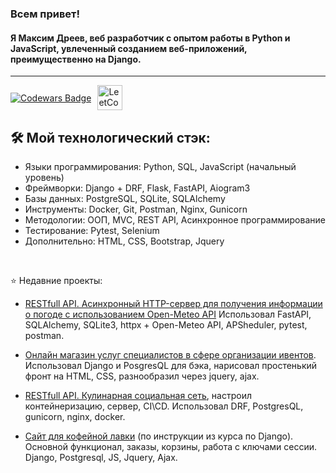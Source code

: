<h3> Всем привет! </h3>
<h4> Я Максим Дреев, веб разработчик с опытом работы в Python и JavaScript, увлеченный созданием веб-приложений, преимущественно на Django.</h4>
<hr>

<div style="display: flex; align-items: center;">
  <a href="https://www.codewars.com/users/Richman-24">  
    <img src="https://www.codewars.com/users/Richman-24/badges/large" alt="Codewars Badge" style="margin-right: 10px;">
  </a>
  <a href="https://leetcode.com/u/RichMan24/">
    <img src="https://github.com/blackcater/blackcater/raw/main/images/social-leetcode.svg" height="40" style="max-width: 100%;" border="0" alt="LeetCode Badge">
  </a>
</div>

## 🛠️ Мой технологический стэк:
- Языки программирования: Python, SQL, JavaScript (начальный уровень)
- Фреймворки: Django + DRF, Flask, FastAPI, Aiogram3
- Базы данных: PostgreSQL, SQLite, SQLAlchemy
- Инструменты: Docker, Git, Postman, Nginx, Gunicorn
- Методологии: ООП, MVC, REST API, Асинхронное программирование
- Тестирование: Pytest, Selenium
- Дополнительно: HTML, CSS, Bootstrap, Jquery
<br>

⭐ Недавние проекты:
+ [RESTfull API. Асинхронный HTTP-сервер для получения информации о погоде с использованием Open-Meteo API](https://github.com/Richman-24/FastAPI_weather_service)
Использовал FastAPI, SQLAlchemy, SQLite3, httpx + Open-Meteo API, APSheduler, pytest, postman.

+ [Онлайн магазин услуг специалистов в сфере организации ивентов](https://github.com/Richman-24/Django_ecom_conferance_shop).
Использовал Django и PosgresQL для бэка, нарисовал простенький фронт на HTML, CSS, разнообразил через jquery, ajax. 

+ [RESTfull API. Кулинарная социальная сеть](https://github.com/Richman-24/recipe_social_net), настроил контейнеризацию, сервер, CI\CD. 
Использовал DRF, PostgresQL, gunicorn, nginx, docker.

+ [Сайт для кофейной лавки](https://github.com/Richman-24/E-Commerse-dj) (по инструкции из курса по Django).
Основной функционал, заказы, корзины, работа с ключами сессии. Django, Postgresql, JS, Jquery, Ajax.
